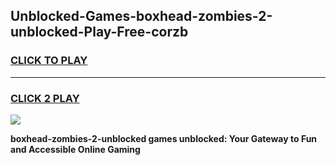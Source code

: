 
## Unblocked-Games-boxhead-zombies-2-unblocked-Play-Free-corzb
<h3>
<a href="https://premium76.site?title=boxhead-zombies-2-unblocked&ref=23A">CLICK TO PLAY</a></h3>
<hr>

<h3>
<a href="https://premium76.site?title=boxhead-zombies-2-unblocked&ref=23A">CLICK 2 PLAY</a>
  
</h3>

<a href="https://premium76.site?title=boxhead-zombies-2-unblocked&ref=23A"><img src="https://clearcache.store/games.png"></a>


**boxhead-zombies-2-unblocked games unblocked: Your Gateway to Fun and Accessible Online Gaming**
